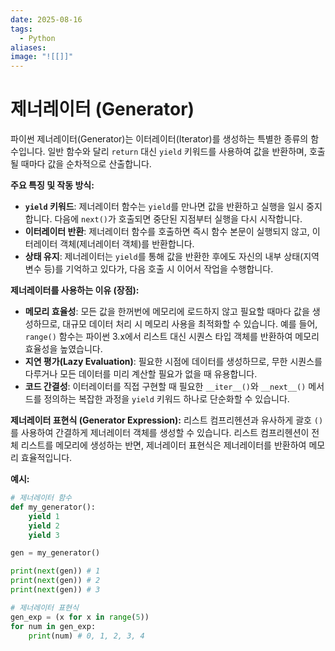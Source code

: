 ```yaml
---
date: 2025-08-16
tags:
  - Python
aliases:
image: "![[]]"
---
```


# 제너레이터 (Generator)

파이썬 제너레이터(Generator)는 이터레이터(Iterator)를 생성하는 특별한 종류의 함수입니다. 일반 함수와 달리 `return` 대신 `yield` 키워드를 사용하여 값을 반환하며, 호출될 때마다 값을 순차적으로 산출합니다.

**주요 특징 및 작동 방식:**
*   **`yield` 키워드**: 제너레이터 함수는 `yield`를 만나면 값을 반환하고 실행을 일시 중지합니다. 다음에 `next()`가 호출되면 중단된 지점부터 실행을 다시 시작합니다.
*   **이터레이터 반환**: 제너레이터 함수를 호출하면 즉시 함수 본문이 실행되지 않고, 이터레이터 객체(제너레이터 객체)를 반환합니다.
*   **상태 유지**: 제너레이터는 `yield`를 통해 값을 반환한 후에도 자신의 내부 상태(지역 변수 등)를 기억하고 있다가, 다음 호출 시 이어서 작업을 수행합니다.

**제너레이터를 사용하는 이유 (장점):**
*   **메모리 효율성**: 모든 값을 한꺼번에 메모리에 로드하지 않고 필요할 때마다 값을 생성하므로, 대규모 데이터 처리 시 메모리 사용을 최적화할 수 있습니다. 예를 들어, `range()` 함수는 파이썬 3.x에서 리스트 대신 시퀀스 타입 객체를 반환하여 메모리 효율성을 높였습니다.
*   **지연 평가(Lazy Evaluation)**: 필요한 시점에 데이터를 생성하므로, 무한 시퀀스를 다루거나 모든 데이터를 미리 계산할 필요가 없을 때 유용합니다.
*   **코드 간결성**: 이터레이터를 직접 구현할 때 필요한 `__iter__()`와 `__next__()` 메서드를 정의하는 복잡한 과정을 `yield` 키워드 하나로 단순화할 수 있습니다.

**제너레이터 표현식 (Generator Expression):**
리스트 컴프리헨션과 유사하게 괄호 `()`를 사용하여 간결하게 제너레이터 객체를 생성할 수 있습니다. 리스트 컴프리헨션이 전체 리스트를 메모리에 생성하는 반면, 제너레이터 표현식은 제너레이터를 반환하여 메모리 효율적입니다.

**예시:**

```python
# 제너레이터 함수
def my_generator():
    yield 1
    yield 2
    yield 3

gen = my_generator()

print(next(gen)) # 1
print(next(gen)) # 2
print(next(gen)) # 3

# 제너레이터 표현식
gen_exp = (x for x in range(5))
for num in gen_exp:
    print(num) # 0, 1, 2, 3, 4
```